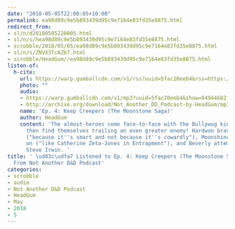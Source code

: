 ```yaml
---
date: "2018-05-05T22:00:05+10:00"
permalink: ea98d89c9e5b893439d95c9e7164e83fd35e8875.html
redirect_from:
- sl/n/d20180505220005.html
- sl/n/s/hea98d89c9e5b893439d95c9e7164e83fd35e8875.html
- scrobble/2018/05/05/ea98d89c9e5b893439d95c9e7164e83fd35e8875.html
- sl/n/s/ZNVX3TcAZb7.html
- scrobble/HeadGum//ea98d89c9e5b893439d95c9e7164e83fd35e8875.html
listen-of:
  h-cite:
    url: https://warp.gumballcdn.com/v1/rss?uuid=5fac20eeb4&rss=https://rss.art19.com/not-another-d-and-d-podcast
    photo: ""
    audio:
    - https://warp.gumballcdn.com/v1/mp3?uuid=5fac20eeb4&show=84944682f0&mp3=http://rss.art19.com/episodes/5d0ceafc-e6b2-4e71-8841-eefe97c8530c.mp3
    - http://archive.org/download/Not_Another_DD_Podcast-by-HeadGum/mp3
    name: 'Ep. 4: Keep Creepers (The Moonstone Saga)'
    author: HeadGum
    content: 'The almost-heroes come face-to-face with the Bullywug king himself,
      then find themselves trailing an even greater enemy! Hardwon bravely runs away
      ("because it''s smart and not because it''s cowardly"), Moonshine gets her stealth
      on ("like Catherine Zeta-Jones in Entrapment"), and Beverly attempts to channel
      Steve Irwin. '
title: ' \ud83c\udfa7 Listened to Ep. 4: Keep Creepers (The Moonstone Saga) by HeadGum
  From Not Another D&D Podcast'
categories:
- scrobble
- audio
- Not Another D&D Podcast
- HeadGum
- May
- 2018
- 5
---
```

